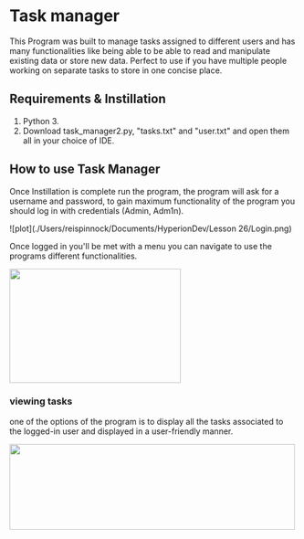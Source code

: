 # Task manager
This Program was built to manage tasks assigned to different users and has many functionalities 
like being able to be able to read and manipulate existing data or store new data. Perfect to use if you have 
multiple people working on separate tasks to store in one concise place.

## Requirements & Instillation
1. Python 3.
2. Download task_manager2.py, "tasks.txt" and "user.txt" and open them all in your choice of IDE.

## How to use Task Manager

Once Instillation is complete run the program, the program will ask for a username 
and password, to gain maximum functionality of the program you should 
log in with credentials (Admin, Adm1n).

![plot](./Users/reispinnock/Documents/HyperionDev/Lesson 26/Login.png)

Once logged in you'll be met with a menu you can navigate to use the programs different
functionalities.

<img height="200" src="/Users/reispinnock/Documents/HyperionDev/Lesson 26/menu.png" width="300"/>

### viewing tasks

one of the options of the program is to display all the tasks associated to the logged-in user and 
displayed in a user-friendly manner. 

<img height="150" src="/Users/reispinnock/Documents/HyperionDev/Lesson 26/tasks.png" width="500"/>
